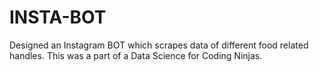 # INSTA-BOT
Designed an Instagram BOT which scrapes data of different food related handles. This was a part of a Data Science for Coding Ninjas. 
